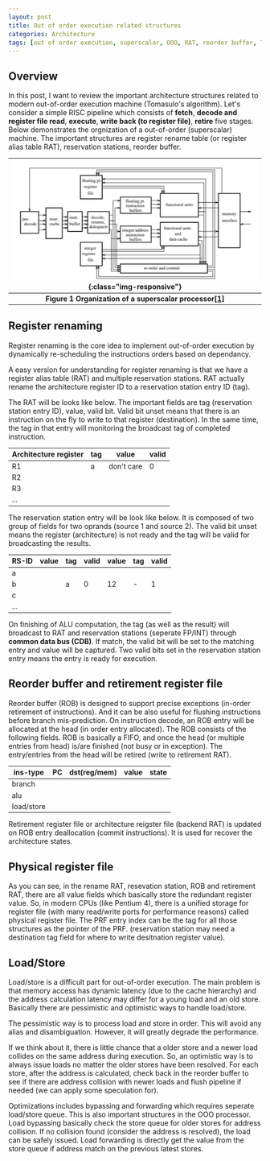 ```yaml
---
layout: post
title: Out of order execution related structures
categories: Architecture
tags: [out of order execution, superscalar, OOO, RAT, reorder buffer, Tomasulo]
---
```


## Overview

In this post, I want to review the important architecture structures related to modern out-of-order execution machine (Tomasulo's algorithm).  Let's consider a simple RISC pipeline which consists of **fetch**, **decode and register file read**, **execute**, **write back (to register file)**, **retire** five stages.  Below demonstrates the orgnization of a out-of-order (superscalar) machine.  The important structures are register rename table (or register alias table RAT), reservation stations, reorder buffer.

|![Organization of a superscalar processor](/post_imgs/superscalar.jpg){:class="img-responsive"}|
|:--:|
| **Figure 1 Organization of a superscalar processor[[1]][Organization of a superscalar processor]** |

## Register renaming

Register renaming is the core idea to implement out-of-order execution by dynamically re-scheduling the instructions orders based on dependancy.

A easy version for understanding for register renaming is that we have a register alias table (RAT) and multiple reservation stations.  RAT actually rename the architecture register ID to a reservation station entry ID (tag).

The RAT will be looks like below.  The important fields are tag (reservation station entry ID), value, valid bit.  Valid bit unset means that there is an instruction on the fly to write to that register (destination).  In the same time, the tag in that entry will monitoring the broadcast tag of completed instruction.

| Architecture register | tag |  value   | valid |
|-----------------------|-----|----------|-------|
| R1                    |  a  |don't care|   0   |
| R2                    |     |          |       |
| R3                    |     |          |       |
| ...                   |     |          |       |

The reservation station entry will be look like below.  It is composed of two group of fields for two oprands (source 1 and source 2).  The valid bit unset means the register (architecture) is not ready and the tag will be valid for broadcasting the results.

| RS-ID | value | tag | valid | value | tag | valid |
|-------|-------|-----|-------|-------|-----|-------|
| a     |       |     |       |       |     |       |
| b     |       |  a  |   0   |   12  |  -  |   1   |
| c     |       |     |       |       |     |       |
| ...   |       |     |       |       |     |       |

On finishing of ALU computation, the tag (as well as the result) will broadcast to RAT and reservation stations (seperate FP/INT) through **common data bus (CDB)**.  If match, the valid bit will be set to the matching entry and value will be captured.  Two valid bits set in the reservation station entry means the entry is ready for execution.

## Reorder buffer and retirement register file

Reorder buffer (ROB) is designed to support precise exceptions (in-order retirement of instructions).  And it can be also useful for flushing instructions before branch mis-prediction.  On instruction decode, an ROB entry will be allocated at the head (in order entry allocated).  The ROB consists of the following fields.  ROB is basically a FIFO, and once the head (or multiple entries from head) is/are finished (not busy or in exception).  The entry/entries from the head will be retired (write to retirement RAT).

| ins-type | PC | dst(reg/mem) | value | state |
|----------|----|--------------|-------|-------|
|  branch  |    |              |       |       |
|   alu    |    |              |       |       |
|load/store|    |              |       |       |

Retirement register file or architecture reigster file (backend RAT) is updated on ROB entry deallocation (commit instructions).  It is used for recover the architecture states.

## Physical register file

As you can see, in the rename RAT, resevation station, ROB and retirement RAT, there are all value fields which basically store the redundant register value.  So, in modern CPUs (like Pentium 4), there is a unified storage for register file (with many read/write ports for performance reasons) called physical register file.  The PRF entry index can be the tag for all those structures as the pointer of the PRF. (reservation station may need a destination tag field for where to write desitnation register value).

## Load/Store

Load/store is a difficult part for out-of-order execution.  The main problem is that memory access has dynamic latency (due to the cache hierarchy) and the address calculation latency may differ for a young load and an old store.  Basically there are pessimistic and optimistic ways to handle load/store.

The pessimistic way is to process load and store in order.  This will avoid any alias and disambiguation.  However, it will greatly degrade the performance.

If we think about it, there is little chance that a older store and a newer load collides on the same address during execution.  So, an optimistic way is to always issue loads no matter the older stores have been resolved.  For each store, after the address is calculated, check back in the reorder buffer to see if there are address collision with newer loads and flush pipeline if needed (we can apply some speculation for).

Optimizations includes bypassing and forwarding which requires seperate load/store queue.  This is also important structures in the OOO processor.  Load bypassing basically check the store queue for older stores for address collision.  If no collision found (consider the address is resolved), the load can be safely issued.  Load forwarding is directly get the value from the store queue if address match on the previous latest stores.

[Organization of a superscalar processor]:ftp://ftp.cs.wisc.edu/sohi/papers/1995/ieee-proc.superscalar.pdf
